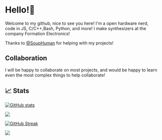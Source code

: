 # Hello!👋
Welcome to my github, nice to see you here! I'm a open hardware nerd, code in JS, C/C++,Bash, Python, and more! I make synthesizers at the company Formation Electronics!

Thanks to [@SoupHuman](https://github.com/SoupHuman) for helping with my projects!

## Collaboration
I will be happy to collaborate on most projects, and would be happy to learn even the most complex things to help collaborate!

## 📈 Stats

[![GitHub stats](https://github-readme-stats.vercel.app/api?username=electron271&show_icons=true&theme=synthwave&include_all_commits=true)](https://github.com/electron271/electron271)

![](https://github-profile-summary-cards.vercel.app/api/cards/profile-details?username=electron271&theme=monokai)

[![GitHub Streak](http://github-readme-streak-stats.herokuapp.com?user=electron271&theme=synthwave)](https://git.io/streak-stats)

![](https://komarev.com/ghpvc/?username=electron271&color=blue&style=for-the-badge)


